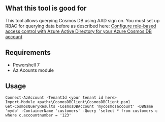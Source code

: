 ## What this tool is good for

This tool allows querying Cosmos DB using AAD sign on. You must set up RBAC for querying data before as described here:
[Configure role-based access control with Azure Active Directory for your Azure Cosmos DB account](https://learn.microsoft.com/en-us/azure/cosmos-db/how-to-setup-rbac)

## Requirements

- Powershell 7
- Az.Acounts module

## Usage

```
Connect-AzAccount -TenantId <your tenant id here>
Import-Module <path>\CosmosDBClient\CosmosDBClient.psm1
Get-CosmosQueryResults -CosmosDBAccount 'mycosmosaccount' -DBName 'mydb' -ContainerName 'customers' -Query 'select * from customers c where c.accountnumber = '123'
```
